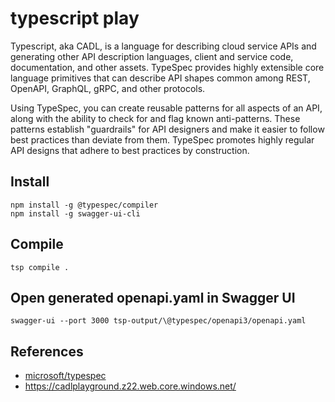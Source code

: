 # typescript play

Typescript, aka CADL, is a language for describing cloud service APIs and generating other API description languages, client and service code, documentation, and other assets. TypeSpec provides highly extensible core language primitives that can describe API shapes common among REST, OpenAPI, GraphQL, gRPC, and other protocols.

Using TypeSpec, you can create reusable patterns for all aspects of an API, along with the ability to check for and flag known anti-patterns. These patterns establish "guardrails" for API designers and make it easier to follow best practices than deviate from them. TypeSpec promotes highly regular API designs that adhere to best practices by construction.

## Install

```
npm install -g @typespec/compiler
npm install -g swagger-ui-cli
```

## Compile

```
tsp compile .
```


## Open generated openapi.yaml in Swagger UI
```
swagger-ui --port 3000 tsp-output/\@typespec/openapi3/openapi.yaml
```


## References

* [microsoft/typespec](https://github.com/microsoft/typespec)
* https://cadlplayground.z22.web.core.windows.net/

